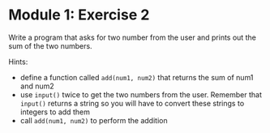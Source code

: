 # Module 1: Exercise 2

Write a program that asks for two number from the user and prints out the sum of the two numbers.

Hints:
* define a function called `add(num1, num2)` that returns the sum of num1 and num2
* use `input()` twice to get the two numbers from the user. Remember that `input()` returns a string so you will have to convert these strings to integers to add them
* call `add(num1, num2)` to perform the addition